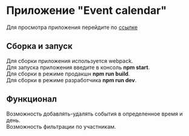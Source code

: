 # Приложение "Event calendar"
Для просмотра приложения перейдите по [ссылке](https://calendar-b74a6.web.app)

## Сборка и запуск

Для сборки приложения используется webpack. <br>
Для запуска приложения введите в консоль **npm start**.<br>
Для сборки в режиме продакшн **npm run build**.<br>
Для сборки в режиме разработчика **npm run dev**.<br>

## Функционал

Возможность добавлять-удалять события в определенное время и день.<br>
Возможность фильтрации по участникам.<br>
